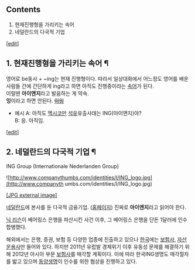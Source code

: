 ## Contents

    

1. 현재진행형을 가리키는 속어 
2. 네덜란드의 다국적 기업 

[[edit](http://rigvedawiki.net/r1/wiki.php/ING?action=edit&section=1)]

## 1. 현재진행형을 가리키는 속어 ¶

영어로 be동사 + ~ing는 현재 진행형이다. 따라서 일상대화에서 어느정도 영어를 배운 사람들 간에 간단하게 ing라고 하면 아직도
진행중이라는 [속어](%EC%86%8D%EC%96%B4.md)가 된다.  
이럴땐 **아이앤지**라고 발음하는 게 약속.  
**잉**이라고 하면 안된다. <del>[이잉](%ED%98%9C%EB%A6%AC.md)</del>

  

  * 예시
A: 아직도 [멕시코만](%EB%A9%95%EC%8B%9C%EC%BD%94%EB%A7%8C.md)
[석유](%EC%84%9D%EC%9C%A0.md)유출사태는 ING(아이앤지)야?  
B: 응. 아직임.

  

[[edit](http://rigvedawiki.net/r1/wiki.php/ING?action=edit&section=2)]

## 2. 네덜란드의 다국적 기업 ¶

ING Group (Internationale Nederlanden Group)  

![http://www.companythumbs.com/identities/I/ING_logo.jpg](http://www.companyth
umbs.com/identities/I/ING_logo.jpg)

[[JPG external image]](http://www.companythumbs.com/identities/I/ING_logo.jpg)

  
[네덜란드](%EB%84%A4%EB%8D%9C%EB%9E%80%EB%93%9C.md)에 본사를 둔 다국적 금융기업.
([홈페이지](http://www.ing.com/group/index.jsp)) 진짜로 **아이엔지**라고 읽어야 한다.

  

[닉 리슨](%EB%8B%89%20%EB%A6%AC%EC%8A%A8.md)이 베어링스 은행을 파산시킨 사건 이후, 그 베어링스 은행을
단돈 1달러에 인수합병했다.

  

해외에서는 은행, 증권, 보험 등 다양한 업종에 진출하고 있으나
[한국](%EB%8C%80%ED%95%9C%EB%AF%BC%EA%B5%AD.md)에는
[보험사](%EB%B3%B4%ED%97%98%EC%82%AC.md),
[자산운용사](%EC%9E%90%EC%82%B0%EC%9A%B4%EC%9A%A9%EC%82%AC.md)만 들어와 있다. 하지만
2011년 유럽발 경제위기 이후 유동성 문제를 해결하기 위해 2012년 아시아 부문
[보험사](%EB%B3%B4%ED%97%98%EC%82%AC.md)를 매각할 계획이다. 이에 따라 한국ING생명도 매각절차를 밟고
있으며 [동양생명](%EB%8F%99%EC%96%91%EC%83%9D%EB%AA%85.md)이 인수를 위한 협상을 진행하고 있다.

